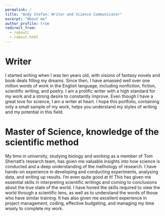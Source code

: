 ```yaml
---
permalink: /
title: "Andy Stefan: Writer and Science Communicator"
excerpt: "About me"
author_profile: true
redirect_from: 
  - /about/
  - /about.html
---
```


Writer
======
I started writing when I was ten years old, with visions of fantasy novels and book deals filling my dreams. Since then, I have amassed well over one million words of work in the English language, including nonfiction, fiction, scientific writing, and poetry. I am a prolific writer with a high standard for my work and a strong desire to constantly improve. Even though I have a great love for science, I am a writer at heart. I hope this portfolio, containing only a small sample of my work, helps you understand my styles of writing and my potential in this field. 

Master of Science, knowledge of the scientific method
======
My time in university, studying biology and working as a member of Tom Sherratt’s research team, has given me valuable insights into how science is conducted and a deep understanding of the methology of research. I have hands-on experience in developing and conducting experiments, analysing data, and writing up results. I’m even quite good at it! This has given me essential skills in interpreting scientific writings and coming to conclusions about the true state of the world. I have honed the skills required to view the world through a scientific lens, as well as to understand the words of those who have similar training. It has also given me excellent experience in project management, coding, effective budgeting, and managing my time wisely to complete my work.

